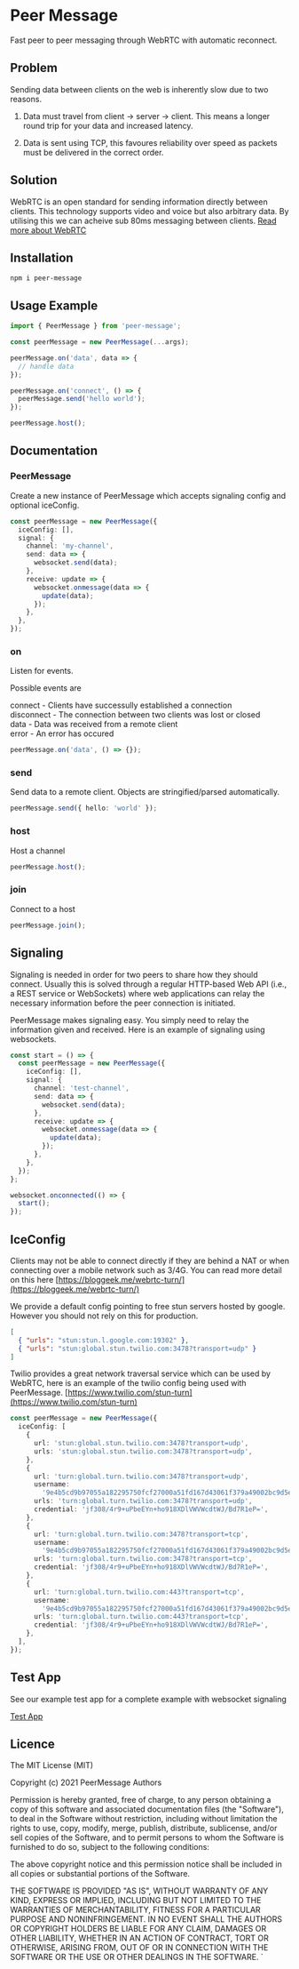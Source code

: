 # Peer Message

Fast peer to peer messaging through WebRTC with automatic reconnect.

## Problem

Sending data between clients on the web is inherently slow due to two reasons.

1. Data must travel from client -> server -> client. This means a longer round trip for your data and increased latency.

2. Data is sent using TCP, this favoures reliability over speed as packets must be delivered in the correct order.

## Solution

WebRTC is an open standard for sending information directly between clients. This technology supports video and voice but also arbitrary data. By utilising this we can acheive sub 80ms messaging between clients.
[Read more about WebRTC](https://webrtc.org/)

## Installation

`npm i peer-message`

## Usage Example

```ts
import { PeerMessage } from 'peer-message';

const peerMessage = new PeerMessage(...args);

peerMessage.on('data', data => {
  // handle data
});

peerMessage.on('connect', () => {
  peerMessage.send('hello world');
});

peerMessage.host();
```

## Documentation

### PeerMessage

Create a new instance of PeerMessage which accepts signaling config and optional iceConfig.

```ts
const peerMessage = new PeerMessage({
  iceConfig: [],
  signal: {
    channel: 'my-channel',
    send: data => {
      websocket.send(data);
    },
    receive: update => {
      websocket.onmessage(data => {
        update(data);
      });
    },
  },
});
```

### on

Listen for events.

Possible events are

connect - Clients have successully established a connection  
disconnect - The connection between two clients was lost or closed  
data - Data was received from a remote client  
error - An error has occured

```ts
peerMessage.on('data', () => {});
```

### send

Send data to a remote client. Objects are stringified/parsed automatically.

```ts
peerMessage.send({ hello: 'world' });
```

### host

Host a channel

```ts
peerMessage.host();
```

### join

Connect to a host

```ts
peerMessage.join();
```

## Signaling

Signaling is needed in order for two peers to share how they should connect. Usually this is solved through a regular HTTP-based Web API (i.e., a REST service or WebSockets) where web applications can relay the necessary information before the peer connection is initiated.

PeerMessage makes signaling easy. You simply need to relay the information given and received. Here is an example of signaling using websockets.

```ts
const start = () => {
  const peerMessage = new PeerMessage({
    iceConfig: [],
    signal: {
      channel: 'test-channel',
      send: data => {
        websocket.send(data);
      },
      receive: update => {
        websocket.onmessage(data => {
          update(data);
        });
      },
    },
  });
};

websocket.onconnected(() => {
  start();
});
```

## IceConfig

Clients may not be able to connect directly if they are behind a NAT or when connecting over a mobile network such as 3/4G. You can read more detail on this here [https://bloggeek.me/webrtc-turn/](https://bloggeek.me/webrtc-turn/)

We provide a default config pointing to free stun servers hosted by google. However you should not rely on this for production.

```json
[
  { "urls": "stun:stun.l.google.com:19302" },
  { "urls": "stun:global.stun.twilio.com:3478?transport=udp" }
]
```

Twilio provides a great network traversal service which can be used by WebRTC, here is an example of the twilio config being used with PeerMessage. [https://www.twilio.com/stun-turn](https://www.twilio.com/stun-turn)

```ts
const peerMessage = new PeerMessage({
  iceConfig: [
    {
      url: 'stun:global.stun.twilio.com:3478?transport=udp',
      urls: 'stun:global.stun.twilio.com:3478?transport=udp',
    },
    {
      url: 'turn:global.turn.twilio.com:3478?transport=udp',
      username:
        '9e4b5cd9b97055a182295750fcf27000a51fd167d43061f379a49002bc9d5ef5',
      urls: 'turn:global.turn.twilio.com:3478?transport=udp',
      credential: 'jf308/4r9+uPbeEYn+ho918XDlVWVWcdtWJ/Bd7R1eP=',
    },
    {
      url: 'turn:global.turn.twilio.com:3478?transport=tcp',
      username:
        '9e4b5cd9b97055a182295750fcf27000a51fd167d43061f379a49002bc9d5ef5',
      urls: 'turn:global.turn.twilio.com:3478?transport=tcp',
      credential: 'jf308/4r9+uPbeEYn+ho918XDlVWVWcdtWJ/Bd7R1eP=',
    },
    {
      url: 'turn:global.turn.twilio.com:443?transport=tcp',
      username:
        '9e4b5cd9b97055a182295750fcf27000a51fd167d43061f379a49002bc9d5ef5',
      urls: 'turn:global.turn.twilio.com:443?transport=tcp',
      credential: 'jf308/4r9+uPbeEYn+ho918XDlVWVWcdtWJ/Bd7R1eP=',
    },
  ],
});
```

## Test App

See our example test app for a complete example with websocket signaling

[Test App](./test/test-app)

## Licence

The MIT License (MIT)

Copyright (c) 2021 PeerMessage Authors

Permission is hereby granted, free of charge, to any person obtaining a copy of this software and associated documentation files (the "Software"), to deal in the Software without restriction, including without limitation the rights to use, copy, modify, merge, publish, distribute, sublicense, and/or sell copies of the Software, and to permit persons to whom the Software is furnished to do so, subject to the following conditions:

The above copyright notice and this permission notice shall be included in all copies or substantial portions of the Software.

THE SOFTWARE IS PROVIDED "AS IS", WITHOUT WARRANTY OF ANY KIND, EXPRESS OR IMPLIED, INCLUDING BUT NOT LIMITED TO THE WARRANTIES OF MERCHANTABILITY, FITNESS FOR A PARTICULAR PURPOSE AND NONINFRINGEMENT. IN NO EVENT SHALL THE AUTHORS OR COPYRIGHT HOLDERS BE LIABLE FOR ANY CLAIM, DAMAGES OR OTHER LIABILITY, WHETHER IN AN ACTION OF CONTRACT, TORT OR OTHERWISE, ARISING FROM, OUT OF OR IN CONNECTION WITH THE SOFTWARE OR THE USE OR OTHER DEALINGS IN THE SOFTWARE.
`
